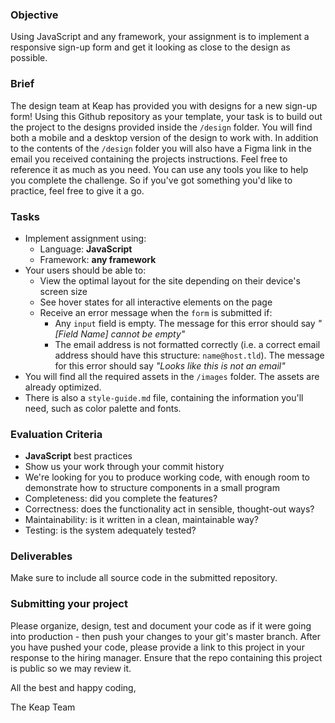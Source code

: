 ### Objective

Using JavaScript and any framework, your assignment is to implement a responsive sign-up form and get it looking as close to the design as possible.

### Brief

The design team at Keap has provided you with designs for a new sign-up form! Using this Github repository as your template, your task is to build out the project to the designs provided inside the `/design` folder. You will find both a mobile and a desktop version of the design to work with. In addition to the contents of the `/design` folder you will also have a Figma link in the email you received containing the projects instructions. Feel free to reference it as much as you need. You can use any tools you like to help you complete the challenge. So if you've got something you'd like to practice, feel free to give it a go.

### Tasks

-   Implement assignment using:
    -   Language: **JavaScript**
    -   Framework: **any framework**
-   Your users should be able to:
    -   View the optimal layout for the site depending on their device's screen size
    -   See hover states for all interactive elements on the page
    -   Receive an error message when the `form` is submitted if:
        -   Any `input` field is empty. The message for this error should say _"[Field Name] cannot be empty"_
        -   The email address is not formatted correctly (i.e. a correct email address should have this structure: `name@host.tld`). The message for this error should say _"Looks like this is not an email"_
-   You will find all the required assets in the `/images` folder. The assets are already optimized.
-   There is also a `style-guide.md` file, containing the information you'll need, such as color palette and fonts.

### Evaluation Criteria

-   **JavaScript** best practices
-   Show us your work through your commit history
-   We're looking for you to produce working code, with enough room to demonstrate how to structure components in a small program
-   Completeness: did you complete the features?
-   Correctness: does the functionality act in sensible, thought-out ways?
-   Maintainability: is it written in a clean, maintainable way?
-   Testing: is the system adequately tested?

### Deliverables

Make sure to include all source code in the submitted repository.

### Submitting your project

Please organize, design, test and document your code as if it were going into production - then push your changes to your git's master branch. After you have pushed your code, please provide a link to this project in your response to the hiring manager. Ensure that the repo containing this project is public so we may review it.

All the best and happy coding,

The Keap Team
